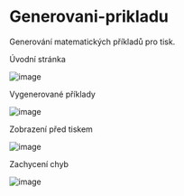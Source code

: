 # Generovani-prikladu
Generování matematických příkladů pro tisk.

Úvodní stránka

![image](https://github.com/user-attachments/assets/34d12f8d-ae75-4b11-8dc9-9fabde99f823)

Vygenerované příklady

![image](https://github.com/user-attachments/assets/79efd7c0-1211-4d7a-8dbc-4630a8588865)

Zobrazení před tiskem

![image](https://github.com/user-attachments/assets/ebd3d729-974f-4199-a73d-045f6a16cb69)

Zachycení chyb

![image](https://github.com/user-attachments/assets/5df8a73d-73a6-424e-bb76-2e950f86ad65)

